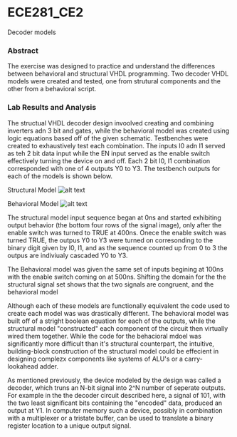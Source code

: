 ECE281_CE2
==========

Decoder models

### Abstract

The exercise was designed to practice and understand the differences between behavioral
and structural VHDL programming. Two decoder VHDL models were created and tested, one from
strutural components and the other from a behavioral script.

### Lab Results and Analysis

The structual VHDL decoder design invoolved creating and combining inverters adn 3 bit and
gates, while the behavioral model was created using logic equations based off of the 
given schematic. Testbenches were created to exhaustively test each combination. The inputs
I0 adn I1 served as teh 2 bit data input while the EN input served as the enable switch
effectively turning the device on and off. Each 2 bit I0, I1 combination corresponded with
one of 4 outputs Y0 to Y3. The testbench outputs for each of the models is shown below.

Structural Model
![alt text](https://raw2.github.com/IanGoodbody/ECE281_CE2/master/StructuralTB.JPG "Structural Model")

Behavioral Model
![alt text](https://raw2.github.com/IanGoodbody/ECE281_CE2/master/BehavioralTB.JPG "Behavioral Model")

The structural model input sequence began at 0ns and started exhibiting output behavior 
(the bottom four rows of the signal image), only after the enable switch was turned to TRUE
at 400ns. Onece the enable switch was turned TRUE, the outpus Y0 to Y3 were turned on 
corresonding to the binary digit given by I0, I1, and as the sequence counted up from 0 to
3 the outpus are indiviualy cascaded Y0 to Y3.

The Behavioral model was given the same set of inputs begining at 100ns with the enable 
switch coming on at 500ns. Shifting the domain for the the structural signal set shows 
that the two signals are congruent, and the behavioral model 

Although each of these models are functionally equivalent the code used to create each model
was was drastically different. The behavioral model was built off of a stright boolean equation
for each of the outputs, while the structural model "constructed" each component of the circuit
then virtually wired them together. While the code for the behacioral mdoel was significantly
more difficult than it's structural counterpart, the intuitive, building-block construction of
the structural model could be effecient in designing complezx components like systems of ALU's
or a carry-lookahead adder.

As mentioned previously, the device modeled by the design was called a decoder, which truns an
N-bit signal into 2^N number of seperate outputs. For example in the the decoder circuit described
here, a signal of 101, with the two least significant bits containing the "encoded" data, produced
an output at Y1. In computer memory such a device, possibly in combination with a multiplexer or a 
tristate buffer, can be used to translate a binary register location to a unique output signal. 
